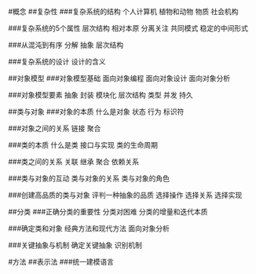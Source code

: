 #概念
##复杂性
###复杂系统的结构
个人计算机
植物和动物
物质
社会机构

###复杂系统的5个属性
层次结构
相对本原
分离关注
共同模式
稳定的中间形式

###从混沌到有序
分解
抽象
层次结构

###复杂系统的设计
设计的含义

##对象模型
###对象模型基础
面向对象编程
面向对象设计
面向对象分析

###对象模型要素
抽象
封装
模块化
层次结构
类型
并发
持久

##类与对象
###对象的本质
什么是对象
状态
行为
标识符

###对象之间的关系
链接
聚合

###类的本质
什么是类
接口与实现
类的生命周期

###类之间的关系
关联
继承
聚合
依赖关系

###类与对象的互动
类与对象的关系
类与对象的角色

###创建高品质的类与对象
评判一种抽象的品质
选择操作
选择关系
选择实现

##分类
###正确分类的重要性
分类对困难
分类的增量和迭代本质

###确定类和对象
经典方法和现代方法
面向对象分析

###关键抽象与机制
确定关键抽象
识别机制

#方法
##表示法
###统一建模语言

